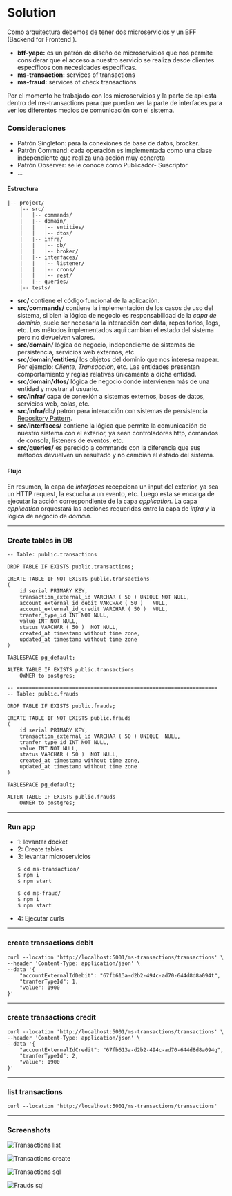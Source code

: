 # Solution
Como arquitectura debemos de tener dos microservicios y un BFF (Backend for Frontend
).
* **bff-yape:** es un patrón de diseño de microservicios que nos permite considerar que el acceso a nuestro servicio se realiza desde clientes específicos con necesidades específicas.
* **ms-transaction:** services of transactions
* **ms-fraud:** services of check transactions

Por el momento he trabajado con los microservicios y la parte de api está dentro del ms-transactions para que puedan ver la parte de interfaces para ver los diferentes medios de comunicación con el sistema.

### Consideraciones
* Patrón Singleton: para la conexiones de base de datos, brocker.
* Patrón Command: cada operación es implementada como una clase independiente que realiza una acción muy concreta 
* Patrón Observer: se le conoce como Publicador- Suscriptor
* ...

#### Estructura

```
|-- project/
    |-- src/
    |   |-- commands/
    |   |-- domain/
    |   |   |-- entities/
    |   |   |-- dtos/
    |   |-- infra/
    |   |   |-- db/
    |   |   |-- broker/
    |   |-- interfaces/
    |   |   |-- listener/
    |   |   |-- crons/
    |   |   |-- rest/
    |   |-- queries/
    |-- tests/
```

- **src/** contiene el código funcional de la aplicación.
- **src/commands/** contiene la implementación de los casos de uso del sistema, si bien la lógica de negocio es responsabilidad de la *capa de dominio*, suele ser necesaria la interacción con data, repositorios, logs, etc. Los métodos implementados aqui cambian el estado del sistema pero no devuelven valores.
- **src/domain/** lógica de negocio, independiente de sistemas de persistencia, servicios web externos, etc.
- **src/domain/entities/** los objetos del dominio que nos interesa mapear. Por ejemplo: *Cliente, Transaccion,* etc. Las entidades presentan comportamiento y reglas relativas únicamente a dicha entidad.
- **src/domain/dtos/** lógica de negocio donde intervienen más de una entidad y mostrar al usuario.
- **src/infra/** capa de conexión a sistemas externos, bases de datos, servicios web, colas, etc.
- **src/infra/db/** patrón para interacción con sistemas de persistencia [Repository Pattern](https://www.codeproject.com/Articles/526874/Repository-Pattern-Done-Right).
- **src/interfaces/** contiene la lógica que permite la comunicación de nuestro sistema con el exterior, ya sean controladores http, comandos de consola, listeners de eventos, etc.
- **src/queries/** es parecido a commands con la diferencia que sus métodos devuelven un resultado y no cambian el estado del sistema.

#### Flujo
En resumen, la capa de *interfaces* recepciona un input del exterior, ya sea un HTTP request, la escucha a un evento, etc. Luego esta se encarga de ejecutar la acción correspondiente de la capa *application*. La capa *application* orquestará las acciones requeridas entre la capa de *infra* y la lógica de negocio de *domain*.

---
### Create tables in DB
```
-- Table: public.transactions

DROP TABLE IF EXISTS public.transactions;

CREATE TABLE IF NOT EXISTS public.transactions
(
    id serial PRIMARY KEY,
    transaction_external_id VARCHAR ( 50 ) UNIQUE NOT NULL,
    account_external_id_debit VARCHAR ( 50 )   NULL,
    account_external_id_credit VARCHAR ( 50 )  NULL,
	tranfer_type_id INT NOT NULL,
    value INT NOT NULL,
    status VARCHAR ( 50 )  NOT NULL,
    created_at timestamp without time zone,
    updated_at timestamp without time zone
)

TABLESPACE pg_default;

ALTER TABLE IF EXISTS public.transactions
    OWNER to postgres;

-- =================================================================
-- Table: public.frauds

DROP TABLE IF EXISTS public.frauds;

CREATE TABLE IF NOT EXISTS public.frauds
(
    id serial PRIMARY KEY,
    transaction_external_id VARCHAR ( 50 ) UNIQUE  NULL,
    tranfer_type_id INT NOT NULL,
    value INT NOT NULL,
    status VARCHAR ( 50 )  NOT NULL,
    created_at timestamp without time zone,
    updated_at timestamp without time zone
)

TABLESPACE pg_default;

ALTER TABLE IF EXISTS public.frauds
    OWNER to postgres;

```

---
### Run app

* 1: levantar docket
* 2: Create tables
* 3: levantar microservicios
    ```
    $ cd ms-transaction/
    $ npm i
    $ npm start

    $ cd ms-fraud/
    $ npm i
    $ npm start
    ```
* 4: Ejecutar curls
---
### create transactions debit
```
curl --location 'http://localhost:5001/ms-transactions/transactions' \
--header 'Content-Type: application/json' \
--data '{
    "accountExternalIdDebit": "67fb613a-d2b2-494c-ad70-644d8d8a094t",
    "tranferTypeId": 1,
    "value": 1900
}'
```
---
### create transactions credit
```
curl --location 'http://localhost:5001/ms-transactions/transactions' \
--header 'Content-Type: application/json' \
--data '{
    "accountExternalIdCredit": "67fb613a-d2b2-494c-ad70-644d8d8a094g",
    "tranferTypeId": 2,
    "value": 1900
}'
```
---
### list transactions

```
curl --location 'http://localhost:5001/ms-transactions/transactions'
```
---
### Screenshots

![Transactions list](./resources/list-transaction.png?raw=true)

![Transactions create](./resources/create-transaction.png?raw=true)

![Transactions sql](./resources/transaction-sql.png?raw=true)

![Frauds sql](./resources/fraud-sql.png?raw=true)
